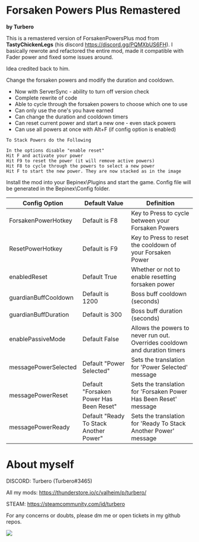 # Forsaken Powers Plus Remastered

<b>by Turbero</b>

This is a remastered version of ForsakenPowersPlus mod from <b>TastyChickenLegs</b> (his discord https://discord.gg/PQMXbUS6FH). I basically rewrote and refactored the entire mod, made it compatible with Fader power and fixed some issues around.

Idea credited back to him.

Change the forsaken powers and modify the duration and cooldown.

- Now with ServerSync - ability to turn off version check
- Complete rewrite of code
- Able to cycle through the forsaken powers to choose which one to use
- Can only use the one's you have earned
- Can change the duration and cooldown timers
- Can reset current power and start a new one - even stack powers
- Can use all powers at once with Alt+F (if config option is enabled)

```
To Stack Powers do the Following

In the options disable "enable reset"
Hit F and activate your power
Hit F9 to reset the power (it will remove active powers)
Hit F8 to cycle through the powers to select a new power
Hit F to start the new power. They are now stacked as in the image
```

Install the mod into your Bepinex\Plugins and start the game.
Config file will be generated in the Bepinex\Config folder.

| Config Option        | Default Value                           | Definition                                                                 |
|----------------------|-----------------------------------------|----------------------------------------------------------------------------|
| ForsakenPowerHotkey  | Default is F8                           | Key to Press to cycle between your Forsaken Powers                         |
| ResetPowerHotkey     | Default is F9                           | Key to Press to reset the cooldown of your Forsaken Power                  |
| enabledReset         | Default True                            | Whether or not to enable resetting forsaken power                          |
| guardianBuffCooldown | Default is 1200                         | Boss buff cooldown (seconds)                                               |
| guardianBuffDuration | Default is 300                          | Boss buff duration (seconds)                                               |
| enablePassiveMode    | Default False                           | Allows the powers to never run out. Overrides cooldown and duration timers |
| messagePowerSelected | Default "Power Selected"                | Sets the translation for 'Power Selected' message                          |
| messagePowerReset    | Default "Forsaken Power Has Been Reset" | Sets the translation for 'Forsaken Power Has Been Reset' message           |
| messagePowerReady    | Default "Ready To Stack Another Power"  | Sets the translation for 'Ready To Stack Another Power' message            |

# About myself

DISCORD: Turbero (Turbero#3465)

All my mods: https://thunderstore.io/c/valheim/p/turbero/

STEAM: https://steamcommunity.com/id/turbero

For any concerns or doubts, please dm me or open tickets in my github repos.

<a href="https://discord.gg/y67YeVw62K"><img src="https://i.imgur.com/A9b3EGB.png"></a>
